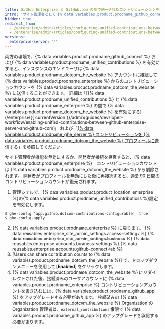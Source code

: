 ```yaml
---
title: GitHub Enterprise と GitHub.com の間で統一されたコントリビューションを設定する
intro: 'サイト管理者として {% data variables.product.prodname_github_connect %} を有効にしている場合、エンドユーザに {% data variables.product.prodname_dotcom_the_website %} コントリビューショングラフの {% data variables.product.prodname_enterprise %} からの作業に対する匿名のコントリビューションカウントの表示を許可することができます。'
hidden: true
redirect_from:
  - /enterprise/admin/articles/configuring-unified-contributions-between-github-enterprise-and-github-com
  - /enterprise/admin/articles/configuring-unified-contributions-between-github-enterprise-and-githubcom
versions:
  enterprise-server: '*'
---
```



両方の環境で、{% data variables.product.prodname_github_connect %} および {% data variables.product.prodname_unified_contributions %} を有効にすると、インスタンスのエンドユーザは {% data variables.product.prodname_dotcom_the_website %} アカウントに接続して {% data variables.product.prodname_enterprise %} からのコントリビューションカウントを {% data variables.product.prodname_dotcom_the_website %} に送信することができます。 詳細は「[{% data variables.product.prodname_unified_contributions %} と {% data variables.product.prodname_enterprise %} の間で {% data variables.product.prodname_dotcom_the_website %} を有効にする](/enterprise/{{ currentVersion }}/admin/guides/developer-workflow/enabling-unified-contributions-between-github-enterprise-server-and-github-com)」 および「[{% data variables.product.prodname_ghe_server %} コントリビューションを {% data variables.product.prodname_dotcom_the_website %} プロフィールに送信する](/articles/sending-your-github-enterprise-server-contributions-to-your-github-com-profile/)」を参照してください。

サイト管理者が機能を無効にするか、開発者が接続を拒否すると、{% data variables.product.prodname_enterprise %}　コントリビューションカウントは {% data variables.product.prodname_dotcom_the_website %} から削除されます。 開発者がプロフィールを無効にした後に再接続すると、過去 90 日間のコントリビューションカウントが復元されます。

1.  管理シェルで、{% data variables.product.product_location_enterprise %}の{% data variables.product.prodname_unified_contributions %}設定を有効にします。
  ```shell
  $ ghe-config 'app.github.dotcom-contributions-configurable' 'true'
  $ ghe-config-apply
  ```
2. {% data variables.product.prodname_enterprise %} に戻ります。
{% data reusables.enterprise_site_admin_settings.access-settings %}
{% data reusables.enterprise_site_admin_settings.business %}
{% data reusables.enterprise-accounts.business-settings %}
{% data reusables.enterprise-accounts.github-connect-tab %}
7. [Users can share contribution counts to {% data variables.product.prodname_dotcom_the_website %}] で、ドロップダウンメニューを使用して [**Enabled**] をクリックします。
8. {% data variables.product.prodname_dotcom_the_website %} にリダイレクトされた後、接続済みのユーザアカウントに {% data variables.product.prodname_enterprise %} コントリビューションアカウントを書き込むには、{% data variables.product.prodname_github_app %} をアップグレードする必要があります。 接続済みの {% data variables.product.prodname_dotcom_the_website %} Organization の Organization 管理者は、`external_contributions` 権限で {% data variables.product.prodname_github_app %} のアップグレードを承認する必要があります。

